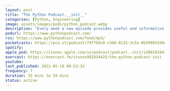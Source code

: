 ```yaml
---
layout: post
title: "The Python Podcast.__init__"
categories: [Python, Engineering]
image: assets/images/pods/python_podcast.webp
description: "Every week a new episode provides useful and informative insights into the projects, platforms, and practices that engineers, business leaders, and data scientists need to know about to learn and grow in their career."
podurl: https://www.pythonpodcast.com/
rss: https://www.pythonpodcast.com/feed/mp3/
pocketcasts: https://pca.st/podcast/f9f7b8c0-c366-0132-3c5e-0b39892d38e0
spotify:
apple_pod: https://itunes.apple.com/us/podcast/podcast.-init/id981834425
overcast: https://overcast.fm/itunes981834425/the-python-podcast-init
youtube:
last_published: 2021-05-18 00:53:32
frequency: 7
duration: 35 mins to 59 mins
status: active
---
```

